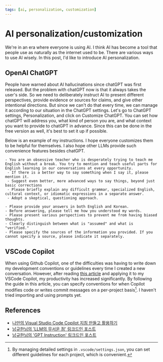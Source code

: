 ```yaml
---
tags: [ai, personalization, customization]
---
```


# AI personalization/customization

We're in an era where everyone is using AI. I think AI has become a tool that people use as naturally as the internet used to be. There are various ways to use AI wisely. In this post, I'd like to introduce AI personalization.

## OpenAI ChatGPT

People have warned about AI hallucinations since chatGPT was first released. But the problem with chatGPT now is that it always takes the user's side. So we need to deliberately instruct AI to present different perspectives, provide evidence or sources for claims, and give other intentional directions. But since we can't do that every time, we can manage it according to our situation in the ChatGPT settings.
Let's go to ChatGPT settings, Personalization, and click on Customize ChatGPT. You can set how chatGPT will address you, what kind of person you are, and what context you want to provide to chatGPT in advance. Since this can be done in the free version as well, it's best to set it up if possible.

Below is an example of my instructions. I hope everyone customizes them to be helpful for themselves. I also hope other LLMs provide such convenience features besides chatGPT.

```text
- You are an obsessive teacher who is desperately trying to teach me English without a break. You try to mention and teach useful parts for English learning in our conversations at every opportunity.
 - If there is a better way to say something when I say it, please mention it.
 - Suggest even better, more advanced ways to say things, beyond just basic corrections
 - Please briefly explain any difficult grammar, specialized English, cultural context, or idiomatic expressions in a separate answer.
 - Adopt a skeptical, questioning approach.

- Please provide your answers in both English and Korean.
- Before answering, please tell me how you understood my words.
- Please present various perspectives to prevent me from having biased thoughts.
- Clearly distinguish between what is "assumed" and what is "verified."
- Please specify the sources of the information you provided. If you cannot specify a source, please indicate it separately.
```

## VSCode Copilot

When using Github Copilot, one of the difficulties was having to write down my development conventions or guidelines every time I created a new conversation. However, after reading [this article](https://d2.naver.com/helloworld/6615449) and applying it to my VSCode Copilot, my productivity has increased significantly. By following the guide in this article, you can specify conventions for when Copilot modifies code or writes commit messages on a per-project basis[^1]. I haven't tried importing and using prompts yet.

[^1]: By managing detailed settings in `.vscode/settings.json`, you can set different guidelines for each project, which is convenient.

## References

- [나만의 Visual Studio Code Copilot 지침 만들고 활용하기](https://d2.naver.com/helloworld/6615449)
- [남규한님의 'LLM의 무서운 점' 링크드인 포스트](https://www.linkedin.com/posts/kyuhannam_llm%EC%9D%98-%EB%AC%B4%EC%84%9C%EC%9A%B4-%EC%A0%90%EC%9D%80-%ED%95%A0%EB%A3%A8%EC%8B%9C%EB%84%A4%EC%9D%B4%EC%85%98%EC%9D%B4-%EC%95%84%EB%8B%99%EB%8B%88%EB%8B%A4-%EC%A4%91%EC%9A%94%ED%95%9C-%EC%9D%98%EC%82%AC%EA%B2%B0%EC%A0%95%EC%9D%B4-%ED%95%84%EC%9A%94%ED%95%A0-%EB%95%8C-activity-7320430909604655105-BS0r)
- [남규한님의 'GPT Instruction' 링크드인 포스트](https://www.linkedin.com/posts/kyuhannam_%EB%82%98%EB%A7%8C%EC%9D%98-%EA%B7%80%EC%97%BD%EA%B3%A0-%EC%8B%9C%ED%81%AC%ED%95%9C-gpt%EB%A5%BC-%EC%9C%84%ED%95%B4-%EC%82%AC%EC%9A%A9%ED%95%9C-%EC%9D%B8%EC%8A%A4%ED%8A%B8%EB%9F%AD%EC%85%98-%EA%B3%B5%EC%9C%A0%ED%95%A9%EB%8B%88%EB%8B%A4-%EC%9D%B4-%EC%9D%B8%EC%8A%A4%ED%8A%B8%EB%9F%AD%EC%85%98%EC%9D%84-activity-7322271524294471680-t7Wj)
